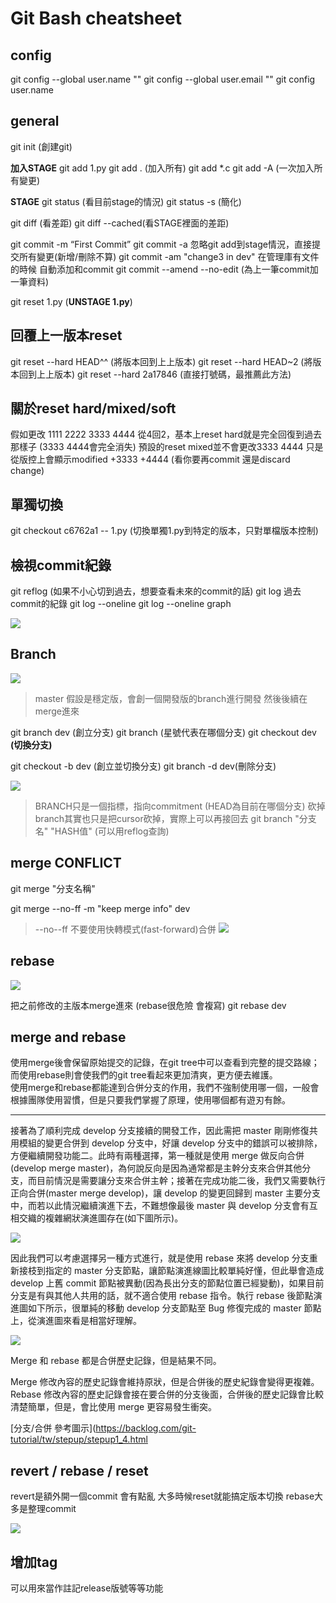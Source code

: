 # Git Bash cheatsheet
## config
git config --global user.name ""
git config --global user.email ""
git config user.name
## general
git init (創建git)

**加入STAGE**
git add 1.py
git add . (加入所有)
git add *.c
git add -A (一次加入所有變更)

**STAGE**
git status (看目前stage的情況)
git status -s (簡化)

git diff (看差距)
git diff --cached(看STAGE裡面的差距)

git commit -m “First Commit”
git commit -a 忽略git add到stage情況，直接提交所有變更(新增/刪除不算)
git commit -am "change3 in dev" 在管理庫有文件的時候 自動添加和commit
git commit --amend --no-edit
(為上一筆commit加一筆資料)

git reset 1.py (**UNSTAGE 1.py**)

## 回覆上一版本reset

git reset --hard HEAD^^ (將版本回到上上版本)
git reset --hard HEAD~2 (將版本回到上上版本)
git reset --hard 2a17846 (直接打號碼，最推薦此方法)

## 關於reset hard/mixed/soft

假如更改
1111
2222
3333
4444
從4回2，基本上reset hard就是完全回復到過去那樣子
(3333 4444會完全消失)
預設的reset mixed並不會更改3333 4444
只是從版控上會顯示modified
+3333
+4444
(看你要再commit 還是discard change)

## 單獨切換

git checkout c6762a1 -- 1.py (切換單獨1.py到特定的版本，只對單檔版本控制)

## 檢視commit紀錄

git reflog (如果不小心切到過去，想要查看未來的commit的話)
git log 過去commit的紀錄
git log --oneline
git log --oneline graph

![](https://i.imgur.com/WvvXNE2.png)

## Branch
![](https://i.imgur.com/kI2P6dc.png)

> master 假設是穩定版，會創一個開發版的branch進行開發 然後後續在merge進來

git branch dev (創立分支)
git branch (星號代表在哪個分支)
git checkout dev **(切換分支)**

git checkout -b dev (創立並切換分支)
git branch -d dev(刪除分支)

![](https://i.imgur.com/xs3XBWM.png)

> BRANCH只是一個指標，指向commitment (HEAD為目前在哪個分支)
砍掉branch其實也只是把cursor砍掉，實際上可以再接回去
git branch "分支名" "HASH值" (可以用reflog查詢)



## merge CONFLICT

git merge "分支名稱"

git merge --no-ff -m "keep merge info" dev
> --no--ff 不要使用快轉模式(fast-forward)合併
![](https://i.imgur.com/GeMdYM2.png)

## rebase

![](https://i.imgur.com/b16CdTN.png)


把之前修改的主版本merge進來 (rebase很危險 會複寫)
git rebase dev


## merge and rebase
使用merge後會保留原始提交的記錄，在git tree中可以查看到完整的提交路線；而使用rebase則會使我們的git tree看起來更加清爽，更方便去維護。  
使用merge和rebase都能達到合併分支的作用，我們不強制使用哪一個，一般會根據團隊使用習慣，但是只要我們掌握了原理，使用哪個都有遊刃有餘。  


---


接著為了順利完成 develop 分支接續的開發工作，因此需把 master 剛剛修復共用模組的變更合併到 develop 分支中，好讓 develop 分支中的錯誤可以被排除，方便繼續開發功能二。此時有兩種選擇，第一種就是使用 merge 做反向合併(develop merge master)，為何說反向是因為通常都是主幹分支來合併其他分支，而目前情況是需要讓分支來合併主幹；接著在完成功能二後，我們又需要執行正向合併(master merge develop)，讓 develop 的變更回歸到 master 主要分支中，而若以此情況繼續演進下去，不難想像最後 master 與 develop 分支會有互相交織的複雜網狀演進圖存在(如下圖所示)。

![](https://dotblogsfile.blob.core.windows.net/user/chris%20chen/a969cffc-9a36-4e1b-9ba3-e455e5cec4bb/1461946135_26128.png)

因此我們可以考慮選擇另一種方式進行，就是使用 rebase 來將 develop 分支重新接枝到指定的 master 分支節點，讓節點演進線圖比較單純好懂，但此舉會造成 develop 上舊 commit 節點被異動(因為長出分支的節點位置已經變動)，如果目前分支是有與其他人共用的話，就不適合使用 rebase 指令。執行 rebase 後節點演進圖如下所示，很單純的移動 develop 分支節點至 Bug 修復完成的 master 節點上，從演進圖來看是相當好理解。

![](https://i.imgur.com/N3fYIJX.png)


Merge 和 rebase 都是合併歷史記錄，但是結果不同。

Merge
修改內容的歷史記錄會維持原狀，但是合併後的歷史紀錄會變得更複雜。
Rebase
修改內容的歷史記錄會接在要合併的分支後面，合併後的歷史記錄會比較清楚簡單，但是，會比使用 merge 更容易發生衝突。

[分支/合併 參考圖示](https://backlog.com/git-tutorial/tw/stepup/stepup1_4.html


## revert / rebase / reset 

revert是額外開一個commit 會有點亂
大多時候reset就能搞定版本切換
rebase大多是整理commit


![](https://i.imgur.com/ITGp8nm.png)


## 增加tag
可以用來當作註記release版號等等功能
